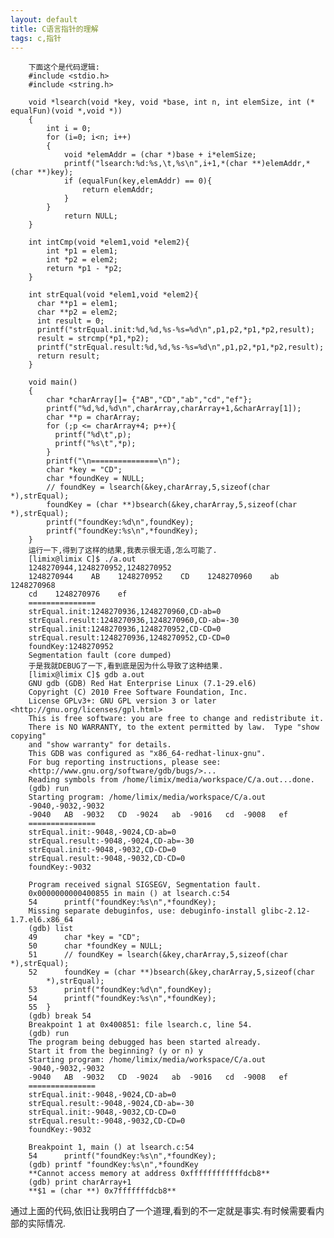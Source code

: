 ```yaml
---
layout: default
title: C语言指针的理解
tags: c,指针
---
```

		下面这个是代码逻辑:
		#include <stdio.h>
		#include <string.h>
		
		void *lsearch(void *key, void *base, int n, int elemSize, int (* equalFun)(void *,void *))
		{
		  	int i = 0;
			for (i=0; i<n; i++)
			{
				void *elemAddr = (char *)base + i*elemSize;
				printf("lsearch:%d:%s,\t,%s\n",i+1,*(char **)elemAddr,*(char **)key);
				if (equalFun(key,elemAddr) == 0){
					return elemAddr;
				}
			}
				return NULL;
		}
		
		int intCmp(void *elem1,void *elem2){
			int *p1 = elem1;
			int *p2 = elem2;
			return *p1 - *p2;
		}
		
		int strEqual(void *elem1,void *elem2){
		  char **p1 = elem1;
		  char **p2 = elem2;
		  int result = 0;
		  printf("strEqual.init:%d,%d,%s-%s=%d\n",p1,p2,*p1,*p2,result);
		  result = strcmp(*p1,*p2);
		  printf("strEqual.result:%d,%d,%s-%s=%d\n",p1,p2,*p1,*p2,result);
		  return result;
		}
		
		void main()
		{
			char *charArray[]= {"AB","CD","ab","cd","ef"};
			printf("%d,%d,%d\n",charArray,charArray+1,&charArray[1]);
			char **p = charArray;
			for (;p <= charArray+4; p++){
			  printf("%d\t",p);
			  printf("%s\t",*p);
			}
			printf("\n===============\n");
			char *key = "CD";
			char *foundKey = NULL;
			// foundKey = lsearch(&key,charArray,5,sizeof(char *),strEqual);
			foundKey = (char **)bsearch(&key,charArray,5,sizeof(char *),strEqual);
			printf("foundKey:%d\n",foundKey);
			printf("foundKey:%s\n",*foundKey);
		}
		运行一下,得到了这样的结果,我表示很无语,怎么可能了.
		[limix@limix C]$ ./a.out
		1248270944,1248270952,1248270952
		1248270944    AB    1248270952    CD    1248270960    ab    1248270968
		cd    1248270976    ef    
		===============
		strEqual.init:1248270936,1248270960,CD-ab=0
		strEqual.result:1248270936,1248270960,CD-ab=-30
		strEqual.init:1248270936,1248270952,CD-CD=0
		strEqual.result:1248270936,1248270952,CD-CD=0
		foundKey:1248270952
		Segmentation fault (core dumped)
		于是我就DEBUG了一下,看到底是因为什么导致了这种结果.
		[limix@limix C]$ gdb a.out 
		GNU gdb (GDB) Red Hat Enterprise Linux (7.1-29.el6)
		Copyright (C) 2010 Free Software Foundation, Inc.
		License GPLv3+: GNU GPL version 3 or later <http://gnu.org/licenses/gpl.html>
		This is free software: you are free to change and redistribute it.
		There is NO WARRANTY, to the extent permitted by law.  Type "show copying"
		and "show warranty" for details.
		This GDB was configured as "x86_64-redhat-linux-gnu".
		For bug reporting instructions, please see:
		<http://www.gnu.org/software/gdb/bugs/>...
		Reading symbols from /home/limix/media/workspace/C/a.out...done.
		(gdb) run 
		Starting program: /home/limix/media/workspace/C/a.out 
		-9040,-9032,-9032
		-9040	AB	-9032	CD	-9024	ab	-9016	cd	-9008	ef	
		===============
		strEqual.init:-9048,-9024,CD-ab=0
		strEqual.result:-9048,-9024,CD-ab=-30
		strEqual.init:-9048,-9032,CD-CD=0
		strEqual.result:-9048,-9032,CD-CD=0
		foundKey:-9032
		
		Program received signal SIGSEGV, Segmentation fault.
		0x0000000000400855 in main () at lsearch.c:54
		54		printf("foundKey:%s\n",*foundKey);
		Missing separate debuginfos, use: debuginfo-install glibc-2.12-1.7.el6.x86_64
		(gdb) list
		49		char *key = "CD";
		50		char *foundKey = NULL;
		51		// foundKey = lsearch(&key,charArray,5,sizeof(char *),strEqual);
		52		foundKey = (char **)bsearch(&key,charArray,5,sizeof(char
		  	*),strEqual);
		53		printf("foundKey:%d\n",foundKey);
		54		printf("foundKey:%s\n",*foundKey);
		55	}
		(gdb) break 54
		Breakpoint 1 at 0x400851: file lsearch.c, line 54.
		(gdb) run
		The program being debugged has been started already.
		Start it from the beginning? (y or n) y
		Starting program: /home/limix/media/workspace/C/a.out 
		-9040,-9032,-9032
		-9040	AB	-9032	CD	-9024	ab	-9016	cd	-9008	ef	
		===============
		strEqual.init:-9048,-9024,CD-ab=0
		strEqual.result:-9048,-9024,CD-ab=-30
		strEqual.init:-9048,-9032,CD-CD=0
		strEqual.result:-9048,-9032,CD-CD=0
		foundKey:-9032
		
		Breakpoint 1, main () at lsearch.c:54
		54		printf("foundKey:%s\n",*foundKey);
		(gdb) printf "foundKey:%s\n",*foundKey
		**Cannot access memory at address 0xffffffffffffdcb8**
		(gdb) print charArray+1
		**$1 = (char **) 0x7fffffffdcb8**

通过上面的代码,依旧让我明白了一个道理,看到的不一定就是事实.有时候需要看内部的实际情况.
